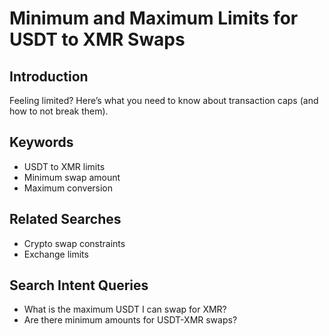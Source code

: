# Minimum and Maximum Limits for USDT to XMR Swaps

## Introduction
Feeling limited? Here’s what you need to know about transaction caps (and how to not break them).

## Keywords
- USDT to XMR limits
- Minimum swap amount
- Maximum conversion

## Related Searches
- Crypto swap constraints
- Exchange limits

## Search Intent Queries
- What is the maximum USDT I can swap for XMR?
- Are there minimum amounts for USDT-XMR swaps?